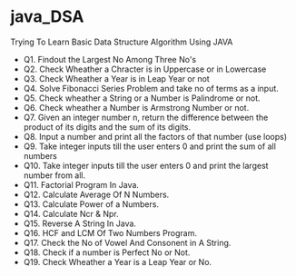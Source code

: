# java_DSA
Trying To Learn Basic Data Structure Algorithm Using JAVA

- Q1. Findout the Largest No Among Three No's
- Q2. Check Wheather a Chracter is in Uppercase or in Lowercase
- Q3. Check Wheather a Year is in Leap Year or not
- Q4. Solve Fibonacci Series Problem and take no of terms as a input.
- Q5. Check wheather a String or a Number is Palindrome or not.
- Q6. Check wheather a Number is Armstrong Number or not.
- Q7. Given an integer number n, return the difference between the product of its digits and the sum of its digits.
- Q8. Input a number and print all the factors of that number (use loops)
- Q9. Take integer inputs till the user enters 0 and print the sum of all numbers
- Q10. Take integer inputs till the user enters 0 and print the largest number from all.
- Q11. Factorial Program In Java.
- Q12. Calculate Average Of N Numbers.
- Q13. Calculate Power of a Numbers.
- Q14. Calculate Ncr & Npr.
- Q15. Reverse A String In Java.
- Q16. HCF and LCM Of Two Numbers Program.
- Q17. Check the No of Vowel And Consonent in A String.
- Q18. Check if a number is Perfect No or Not.
- Q19. Check Wheather a Year is a Leap Year or No.